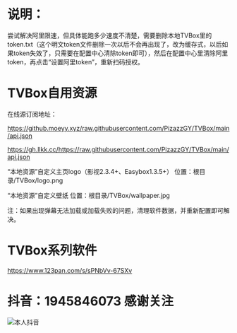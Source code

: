 # 说明：
尝试解决阿里限速，但具体能跑多少速度不清楚，需要删除本地TVBox里的token.txt（这个明文token文件删除一次以后不会再出现了，改为缓存式，以后如果token失效了，只需要在配置中心清除token即可），然后在配置中心里清除阿里token，再点击“设置阿里token”，重新扫码授权。

# TVBox自用资源

在线源订阅地址：

https://github.moeyy.xyz/raw.githubusercontent.com/PizazzGY/TVBox/main/api.json

https://gh.llkk.cc/https://raw.githubusercontent.com/PizazzGY/TVBox/main/api.json

“本地资源”自定义主页logo（影视2.3.4+、Easybox1.3.5+）
位置：根目录/TVBox/logo.png

“本地资源”自定义壁纸
位置：根目录/TVBox/wallpaper.jpg

注：如果出现弹幕无法加载或加载失败的问题，清理软件数据，并重新配置即可解决。

# TVBox系列软件

https://www.123pan.com/s/sPNbVv-67SXv

# 抖音：1945846073   感谢关注

![本人抖音](https://github.com/PizazzGY/TVBox/assets/78096245/b27d5227-2ad5-48e5-8007-a2918c4078b4)

